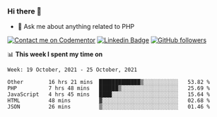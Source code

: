 ### Hi there 👋

<!--
**mustafaculban/mustafaculban** is a ✨ _special_ ✨ repository because its `README.md` (this file) appears on your GitHub profile.

Here are some ideas to get you started:

- 🌱 I’m currently learning ...
- 👯 I’m looking to collaborate on ...
- 🤔 I’m looking for help with ...
- 📫 How to reach me: ...
- 😄 Pronouns: ...
- ⚡ Fun fact: ...

-->
- 💬 Ask me about anything related to PHP

[![Contact me on Codementor](https://www.codementor.io/m-badges/karamusluk/book-session.svg)](https://www.codementor.io/@karamusluk?refer=badge)
[![Linkedin Badge](https://img.shields.io/badge/-Mustafa%20Culban-blue?style=social&logo=Linkedin&logoColor=blue&link=https://www.linkedin.com/in/mustafaculban/)](https://www.linkedin.com/in/mustafaculban/) 
[![GitHub followers](https://img.shields.io/github/followers/karamusluk?label=Follow&style=social)](https://github.com/karamusluk/?tab=follow)


📊 **This week I spent my time on**
<!--START_SECTION:waka-->
```text
Week: 19 October, 2021 - 25 October, 2021

Other        16 hrs 21 mins  █████████████▒░░░░░░░░░░░   53.82 % 
PHP          7 hrs 48 mins   ██████▒░░░░░░░░░░░░░░░░░░   25.69 % 
JavaScript   4 hrs 45 mins   ████░░░░░░░░░░░░░░░░░░░░░   15.64 % 
HTML         48 mins         ▓░░░░░░░░░░░░░░░░░░░░░░░░   02.68 % 
JSON         26 mins         ▒░░░░░░░░░░░░░░░░░░░░░░░░   01.46 % 
```
<!--END_SECTION:waka-->

